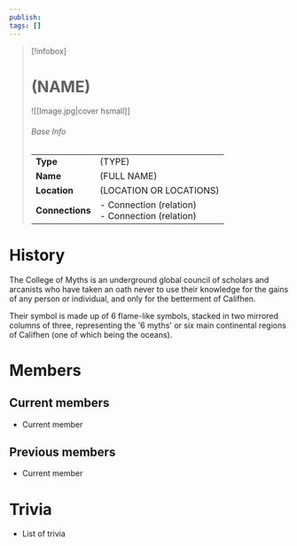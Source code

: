 ```yaml
---
publish: 
tags: []
---
```

> [!infobox]  
> # (NAME)
> ![[Image.jpg|cover hsmall]]  
> ###### Base Info
> | | |  
> |---|---|  
> | **Type** | (TYPE) | 
> | **Name** | (FULL NAME) |
> | **Location** | (LOCATION OR LOCATIONS) |
> | **Connections** | - Connection (relation)<br>- Connection (relation) |
# History
The College of Myths is an underground global council of scholars and arcanists who have taken an oath never to use their knowledge for the gains of any person or individual, and only for the betterment of Califhen.

Their symbol is made up of 6 flame-like symbols, stacked in two mirrored columns of three, representing the '6 myths' or six main continental regions of Califhen (one of which being the oceans).
# Members
## Current members
- Current member
## Previous members
- Current member
# Trivia
- List of trivia